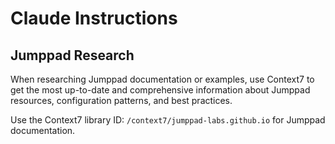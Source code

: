 # Claude Instructions

## Jumppad Research

When researching Jumppad documentation or examples, use Context7 to get the most up-to-date and comprehensive information about Jumppad resources, configuration patterns, and best practices.

Use the Context7 library ID: `/context7/jumppad-labs.github.io` for Jumppad documentation.
